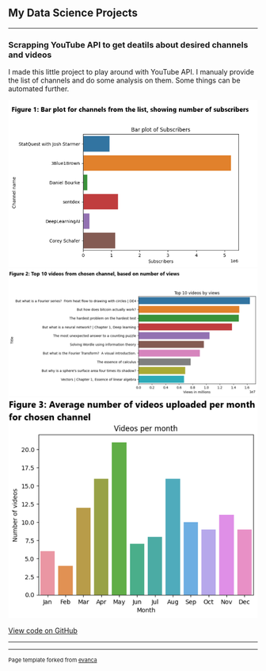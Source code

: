 ## My Data Science Projects 

---

### Scrapping YouTube API to get deatils about desired channels and videos 

I made this little project to play around with YouTube API. I manualy provide the list of channels and do some analysis on them. Some things can be automated further.

<img src="images/ranking.png?raw=true" />

<img src="images/top10.png?raw=true" />

<img src="images/videos_per_month.png?raw=true" />

[View code on GitHub](https://github.com/KZadka/YouTubeAnalizer)

---





---
<p style="font-size:11px">Page template forked from <a href="https://github.com/evanca/quick-portfolio">evanca</a></p>
<!-- Remove above link if you don't want to attibute -->
